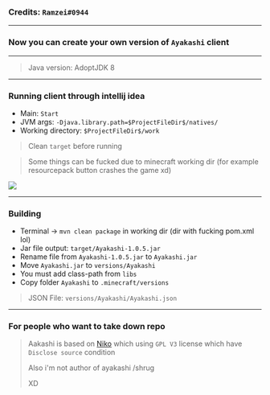 ###  Credits: `Ramzei#0944`

---

### Now you can create your own version of `Ayakashi` client

---

> Java version: AdoptJDK 8
---

### Running client through intellij idea
- Main: `Start`
- JVM args: `-Djava.library.path=$ProjectFileDir$/natives/`
- Working directory: `$ProjectFileDir$/work`

> Clean `target` before running

> Some things can be fucked due to minecraft working dir (for example resourcepack button crashes the game xd)


![](https://i.imgur.com/1ttvVCZ.png)

--- 

### Building
- Terminal -> `mvn clean package` in working dir (dir with fucking pom.xml lol)
- Jar file output:  `target/Ayakashi-1.0.5.jar`
- Rename file from `Ayakashi-1.0.5.jar` to `Ayakashi.jar`  
- Move `Ayakashi.jar` to `versions/Ayakashi`
- You must add class-path from `libs`
- Copy folder `Ayakashi` to `.minecraft/versions`

> JSON File: `versions/Ayakashi/Ayakashi.json`
---

### For people who want to take down repo
> Aakashi is based on [Niko](https://github.com/narumii/Niko) which using `GPL V3` license which have `Disclose source` condition
> 
> Also i'm not author of ayakashi /shrug
> 
> XD

